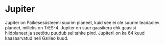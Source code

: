 # Jupiter

Jupiter on Päikesesüsteemi suurim planeet, kuid see ei ole suurim teadaolev
planeet, milleks on TrES-4. Jupiter on suur gaasikera ehk gaasist hiidplaneet ja
seetõttu puudub sel tahke pind. Jupiteril on ka 64 kuud kaasaarvatud neli
Galileo kuud.
